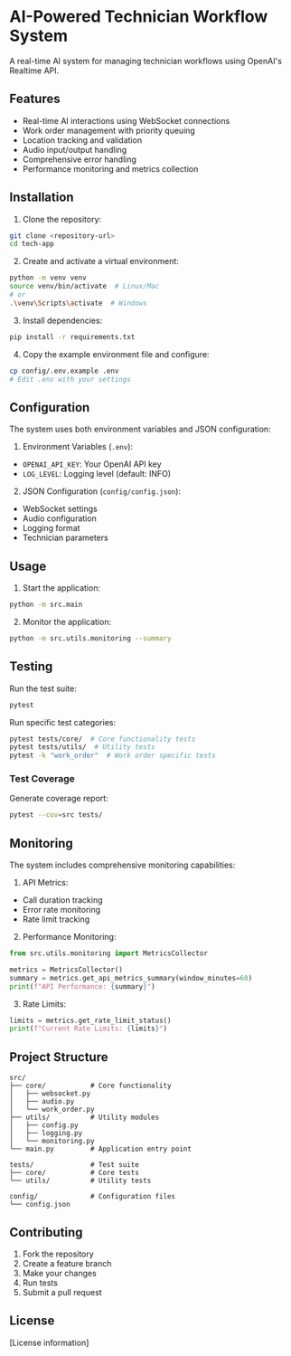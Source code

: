 # AI-Powered Technician Workflow System

A real-time AI system for managing technician workflows using OpenAI's Realtime API.

## Features

- Real-time AI interactions using WebSocket connections
- Work order management with priority queuing
- Location tracking and validation
- Audio input/output handling
- Comprehensive error handling
- Performance monitoring and metrics collection

## Installation

1. Clone the repository:
```bash
git clone <repository-url>
cd tech-app
```

2. Create and activate a virtual environment:
```bash
python -m venv venv
source venv/bin/activate  # Linux/Mac
# or
.\venv\Scripts\activate  # Windows
```

3. Install dependencies:
```bash
pip install -r requirements.txt
```

4. Copy the example environment file and configure:
```bash
cp config/.env.example .env
# Edit .env with your settings
```

## Configuration

The system uses both environment variables and JSON configuration:

1. Environment Variables (`.env`):
- `OPENAI_API_KEY`: Your OpenAI API key
- `LOG_LEVEL`: Logging level (default: INFO)

2. JSON Configuration (`config/config.json`):
- WebSocket settings
- Audio configuration
- Logging format
- Technician parameters

## Usage

1. Start the application:
```bash
python -m src.main
```

2. Monitor the application:
```bash
python -m src.utils.monitoring --summary
```

## Testing

Run the test suite:
```bash
pytest
```

Run specific test categories:
```bash
pytest tests/core/  # Core functionality tests
pytest tests/utils/  # Utility tests
pytest -k "work_order"  # Work order specific tests
```

### Test Coverage

Generate coverage report:
```bash
pytest --cov=src tests/
```

## Monitoring

The system includes comprehensive monitoring capabilities:

1. API Metrics:
- Call duration tracking
- Error rate monitoring
- Rate limit tracking

2. Performance Monitoring:
```python
from src.utils.monitoring import MetricsCollector

metrics = MetricsCollector()
summary = metrics.get_api_metrics_summary(window_minutes=60)
print(f"API Performance: {summary}")
```

3. Rate Limits:
```python
limits = metrics.get_rate_limit_status()
print(f"Current Rate Limits: {limits}")
```

## Project Structure

```
src/
├── core/           # Core functionality
│   ├── websocket.py
│   ├── audio.py
│   └── work_order.py
├── utils/          # Utility modules
│   ├── config.py
│   ├── logging.py
│   └── monitoring.py
└── main.py         # Application entry point

tests/              # Test suite
├── core/           # Core tests
└── utils/          # Utility tests

config/             # Configuration files
└── config.json
```

## Contributing

1. Fork the repository
2. Create a feature branch
3. Make your changes
4. Run tests
5. Submit a pull request

## License

[License information]
